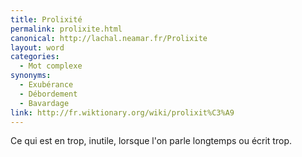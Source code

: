 ```yaml
---
title: Prolixité
permalink: prolixite.html
canonical: http://lachal.neamar.fr/Prolixite
layout: word
categories:
  - Mot complexe
synonyms:
  - Exubérance
  - Débordement
  - Bavardage
link: http://fr.wiktionary.org/wiki/prolixit%C3%A9
---
```


Ce qui est en trop, inutile, lorsque l'on parle longtemps ou écrit trop.

